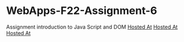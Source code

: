# WebApps-F22-Assignment-6
Assignment introduction to Java Script and DOM
[Hosted At](https://44-563-web-apps-f22.github.io/44563-webapps-assignment-6-Ranjith811/musician.html) 
[Hosted At](https://44-563-web-apps-f22.github.io/44563-webapps-assignment-6-Ranjith811/discount.html) 
[Hosted At](https://44-563-web-apps-f22.github.io/44563-webapps-assignment-6-Ranjith811/vacation.html) 

